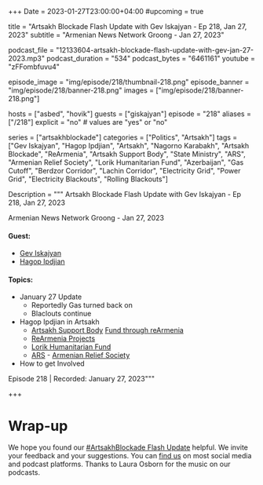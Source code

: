 +++
Date = 2023-01-27T23:00:00+04:00
#upcoming = true 

title = "Artsakh Blockade Flash Update with Gev Iskajyan - Ep 218, Jan 27, 2023"
subtitle = "Armenian News Network Groong - Jan 27, 2023"

podcast_file = "12133604-artsakh-blockade-flash-update-with-gev-jan-27-2023.mp3"
podcast_duration = "534"
podcast_bytes = "6461161"
youtube = "zFFombfuvu4"

episode_image = "img/episode/218/thumbnail-218.png"
episode_banner = "img/episode/218/banner-218.png"
images = ["img/episode/218/banner-218.png"]

hosts = ["asbed", "hovik"]
guests = ["giskajyan"]
episode = "218"
aliases = ["/218"]
explicit = "no" # values are "yes" or "no"


series = ["artsakhblockade"]
categories = ["Politics", "Artsakh"]
tags = ["Gev Iskajyan", "Hagop Ipdjian", "Artsakh", "Nagorno Karabakh", "Artsakh Blockade", "ReArmenia", "Artsakh Support Body", "State Ministry", "ARS", "Armenian Relief Society", "Lorik Humanitarian Fund", "Azerbaijan", "Gas Cutoff", "Berdzor Corridor", "Lachin Corridor", "Electricity Grid", "Power Grid", "Electricity Blackouts", "Rolling Blackouts"]

Description = """
Artsakh Blockade Flash Update with Gev Iskajyan - Ep 218, Jan 27, 2023

Armenian News Network Groong - Jan 27, 2023

#### Guest: 
* [Gev Iskajyan](/guest/giskajyan)
* [Hagop Ipdjian](/guest/hipdjian)

#### Topics:
* January 27 Update
    * Reportedly Gas turned back on
    * Blaclouts continue
* Hagop Ipdjian in Artsakh
    * [Artsakh Support Body](https://www.facebook.com/artsakhsupport/) [Fund through reArmenia](https://rearmenia.com/hy/fundraisers/2048d56e-3366-4b18-8d1e-4f1f014233db?tab=story)
    * [ReArmenia Projects](https://rearmenia.com/)
    * [Lorik Humanitarian Fund](https://www.facebook.com/LorikFund/)
    * [ARS](https://ars1910.org) - [Armenian Relief Society](https://www.facebook.com/ars1910)
* How to get Involved

Episode 218 | Recorded: January 27, 2023"""

+++

# Wrap-up

We hope you found our [#ArtsakhBlockade Flash Update](https://podcasts.groong.org/) helpful. We invite your feedback and your suggestions. You can [find us](https://linktr.ee/groong) on most social media and podcast platforms. Thanks to Laura Osborn for the music on our podcasts.
